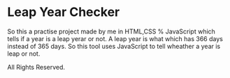 # Leap Year Checker
So this a practise project made by me in HTML,CSS % JavaScript which tells if a year is a leap yerar or not. A leap year is what which has 366 days instead of 365 days. So this tool uses JavaScript to tell wheather a year is leap or not.

All Rights Reserved.
